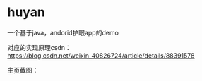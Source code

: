 # huyan
一个基于java，andorid护眼app的demo

对应的实现原理csdn：https://blog.csdn.net/weixin_40826724/article/details/88391578

主页截图：

